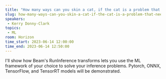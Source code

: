 ```yaml
---
title: "How many ways can you skin a cat, if the cat is a problem that needs an ML model to solve?"
slug: how-many-ways-can-you-skin-a-cat-if-the-cat-is-a-problem-that-needs-an-ml-model-to-solve
speakers:
 - Kerry Donny-Clark
topics:
 - ML
room: Horizon
time_start: 2023-06-14 12:00:00
time_end: 2023-06-14 12:50:00
---
```


I'll show how Beam's RunInference transforms lets you use the ML framework of your choice to solve your inference problems. Pytorch, ONNX, TensorFlow, and TensorRT models will be demonstrated.